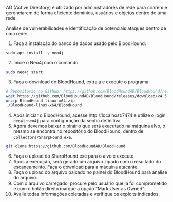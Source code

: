 AD (Active Directory) é utilizado por administradores de rede para criarem e gerenciarem de forma eficiente domínios, usuários e objetos dentro de uma rede.

Analise de vulnerabilidades e identificação de potenciais ataques dentro de uma rede:
1. Faça a instalação do banco de dados usado pelo BloodHound:
```bash
sudo apt install -y neo4j
``` 
2. Inicie o Neo4j com o comando
```bash
sudo neo4j start
```
3. Faça o download do BloodHound, extraia e execute o programa.
```bash
# Repositório no Github: https://github.com/BloodHoundAD/BloodHound/releases
wget https://github.com/BloodHoundAD/BloodHound/releases/download/v4.3.1/BloodHound-linux-x64.zip
unzip BloodHound-linux-x64.zip
./BloodHound-linux-x64/BloodHound
``` 
4. Após iniciar o BloodHound, acesse http://localhost:7474 e utilize o login `neo4j:neo4j` para configuração da senha definitiva.
5. Agora devemos baixar o binário que será executado na máquina alvo, o mesmo se encontra no repositório do BloodHound, dentro de `Collectors/SharpHound.exe`.
```bash
git clone https://github.com/BloodHoundAD/BloodHound
```
6. Faça o upload do SharpHound.exe para o alvo e execute.
7. Após a execução, será gerado um arquivo zipado com o resultado do escaneamento. Faça o download para a máquina atacante.
8. Faça o upload do arquivo baixado no painel do BloodHound para analise do arquivo.
9. Com o arquivo carregado, procure pelo usuário que já foi comprometido e com o botão direito marque a opção "Mark User as Owned".
10. Avalie todas informações coletadas e verifique os exploits indicados.